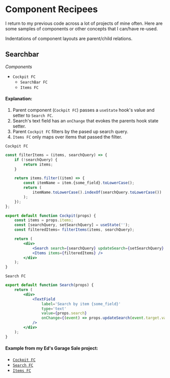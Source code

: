 # Component Recipees

I return to my previous code across a lot of projects of mine often. Here are some samples of components or other concepts that I can/have re-used.

Indentations of component layouts are parent/child relations.

## Searchbar

*Components*
* `Cockpit FC`
  * `SearchBar FC`
  * `Items FC`

#### Explanation:

1) Parent component (`Cockpit FC`) passes a `useState` hook's value and setter to `Search FC`. 
2) Search's text field has an `onChange` that evokes the parents hook state setter.
3) Parent `Cockpit FC` filters by the pased up search query.
4) `Items FC` only maps over items that passed the filter.

`Cockpit FC`
```jsx
const filterItems = (items, searchQuery) => {
	if (!searchQuery) {
		return items;
	}

	return items.filter((item) => {
		const itemName = item.{some_field}.toLowerCase();
		return (
			itemName.toLowerCase().indexOf(searchQuery.toLowerCase()) !== -1
		);
	});
};

export default function Cockpit(props) {
	const items = props.items;
	const [searchQuery, setSearchQuery] = useState('');
	const filteredItems= filterItems(items, searchQuery);

	return (
    	<div>
			<Search search={searchQuery} updateSearch={setSearchQuery} />
			<Items items={filteredItems} />
		</div>
	);
}
```

`Search FC`
```jsx
export default function Search(props) {
	return (
		<div>
			<TextField
				label='Search by item {some_field}'
				type='text'
				value={props.search}
				onChange={(event) => props.updateSearch(event.target.value)}
			/>
		</div>
	);
}
```
#### Example from my Ed's Garage Sale project: 

* [`Cockpit FC`](https://github.com/michael-small/Eds-Garage-Sale/blob/master/client/src/components/Cockpit/Cockpit.js)
* [`Search FC`](https://github.com/michael-small/Eds-Garage-Sale/blob/master/client/src/components/Search/Search.js)
* [`Items FC`](https://github.com/michael-small/Eds-Garage-Sale/blob/master/client/src/components/Cockpit/Listings/Listings.js)